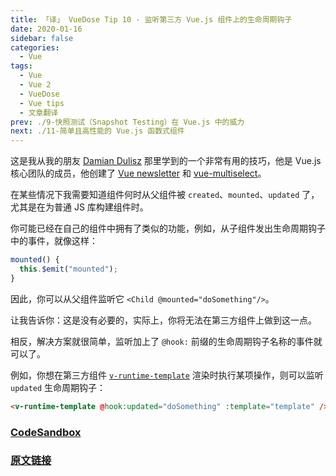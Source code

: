 ```yaml
---
title: 「译」 VueDose Tip 10 - 监听第三方 Vue.js 组件上的生命周期钩子
date: 2020-01-16
sidebar: false
categories:
  - Vue
tags:
  - Vue
  - Vue 2
  - VueDose
  - Vue tips
  - 文章翻译
prev: ./9-快照测试（Snapshot Testing）在 Vue.js 中的威力
next: ./11-简单且高性能的 Vue.js 函数式组件
---
```


这是我从我的朋友 [Damian Dulisz](https://twitter.com/damiandulisz) 那里学到的一个非常有用的技巧，他是 Vue.js 核心团队的成员，他创建了 [Vue newsletter](https://news.vuejs.org/) 和 [vue-multiselect](https://vue-multiselect.js.org/)。

在某些情况下我需要知道组件何时从父组件被 `created`、`mounted`、`updated` 了，尤其是在为普通 JS 库构建组件时。

你可能已经在自己的组件中拥有了类似的功能，例如，从子组件发出生命周期钩子中的事件，就像这样：

```js
mounted() {
  this.$emit("mounted");
}
```

因此，你可以从父组件监听它 `<Child @mounted="doSomething"/>`。

让我告诉你：这是没有必要的，实际上，你将无法在第三方组件上做到这一点。

相反，解决方案就很简单，监听加上了 `@hook:` 前缀的生命周期钩子名称的事件就可以了。

例如，你想在第三方组件 [`v-runtime-template`](https://github.com/alexjoverm/v-runtime-template) 渲染时执行某项操作，则可以监听 `updated` 生命周期钩子：

```html
<v-runtime-template @hook:updated="doSomething" :template="template" />
```

### [CodeSandbox](https://codesandbox.io/s/18r05pkmn7)

### [原文链接](https://vuedose.tips/tips/listen-to-lifecycle-hooks-on-third-party-vue-js-components)

